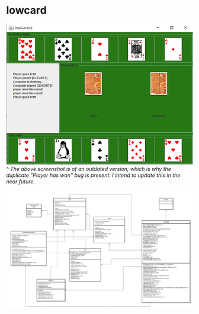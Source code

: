 # lowcard
![Screenshot from application](https://github.com/kyleoakes/lowcard/blob/master/Capture.PNG)
*^ The above screenshot is of an outdated version, which is why the duplicate "Player has won" bug is present.
I intend to update this in the near future.*
![UML class diagram](https://github.com/kyleoakes/lowcard/blob/master/assig5_uml.jpg)
